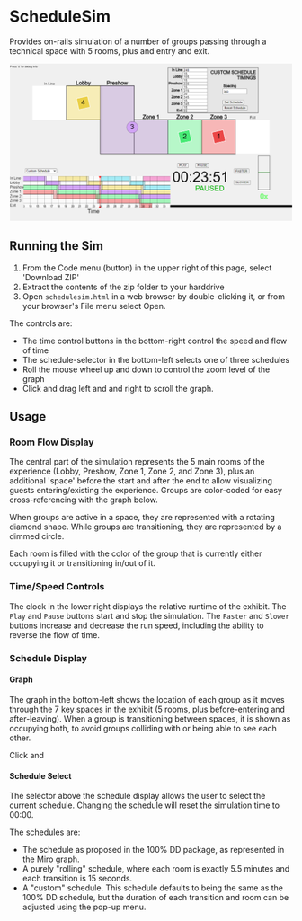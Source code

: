 # ScheduleSim

Provides on-rails simulation of a number of groups passing through a technical space with 5 rooms, plus and entry and exit.

![A screenshot of schedule-sim running](screenshot.PNG)

## Running the Sim

1. From the Code menu (button) in the upper right of this page, select 'Download ZIP'
2. Extract the contents of the zip folder to your harddrive
3. Open `schedulesim.html` in a web browser by double-clicking it, or from your browser's File menu select Open.

The controls are:
 * The time control buttons in the bottom-right control the speed and flow of time
 * The schedule-selector in the bottom-left selects one of three schedules
 * Roll the mouse wheel up and down to control the zoom level of the graph
 * Click and drag left and and right to scroll the graph.

## Usage

### Room Flow Display

The central part of the simulation represents the 5 main rooms of the experience (Lobby, Preshow, Zone 1, Zone 2, and Zone 3), plus an additional 'space' before the start and after the end to allow visualizing guests entering/existing the experience. Groups are color-coded for easy cross-referencing with the graph below.

When groups are active in a space, they are represented with a rotating diamond shape. While groups are transitioning, they are represented by a dimmed circle.

Each room is filled with the color of the group that is currently either occupying it or transitioning in/out of it.

### Time/Speed Controls

The clock in the lower right displays the relative runtime of the exhibit. The `Play` and `Pause` buttons start and stop the simulation. The `Faster` and `Slower` buttons increase and decrease the run speed, including the ability to reverse the flow of time.

### Schedule Display

#### Graph 
The graph in the bottom-left shows the location of each group as it moves through the 7 key spaces in the exhibit (5 rooms, plus before-entering and after-leaving). When a group is transitioning between spaces, it is shown as occupying both, to avoid groups colliding with or being able to see each other.

Click and

#### Schedule Select

The selector above the schedule display allows the user to select the current schedule. Changing the schedule will reset the simulation time to 00:00.

The schedules are:
  * The schedule as proposed in the 100% DD package, as represented in the Miro graph.
  * A purely "rolling" schedule, where each room is exactly 5.5 minutes and each transition is 15 seconds.
  * A "custom" schedule. This schedule defaults to being the same as the 100% DD schedule, but the duration of each transition and room can be adjusted using the pop-up menu.

